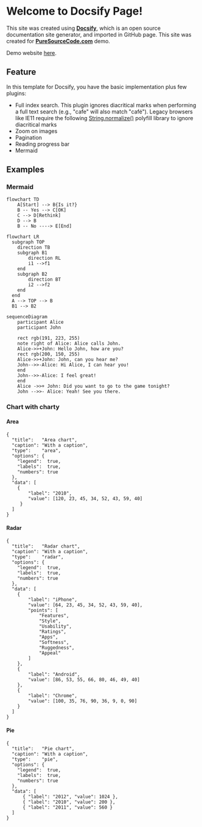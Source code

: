 # Welcome to Docsify Page!

This site was created using [**Docsify**](https://docsify.js.org), which is an open source documentation site generator, and imported in GitHub page. This site was created for [**PureSourceCode.com**](https://www.puresourcecode.com/) demo.

Demo website [here](https://erossini.github.io/docsify-template/).

## Feature
In this template for Docsify, you have the basic implementation plus few plugins:

- Full index search. This plugin ignores diacritical marks when performing a full text search (e.g., "cafe" will also match "café"). Legacy browsers like IE11 require the following [String.normalize()](https://developer.mozilla.org/en-US/docs/Web/JavaScript/Reference/Global_Objects/String/normalize) polyfill library to ignore diacritical marks
- Zoom on images
- Pagination
- Reading progress bar
- Mermaid

## Examples

### Mermaid

```mermaid
flowchart TD
    A[Start] --> B{Is it?}
    B -- Yes --> C[OK]
    C --> D[Rethink]
    D --> B
    B -- No ----> E[End]
```

```mermaid
flowchart LR
  subgraph TOP
    direction TB
    subgraph B1
        direction RL
        i1 -->f1
    end
    subgraph B2
        direction BT
        i2 -->f2
    end
  end
  A --> TOP --> B
  B1 --> B2
```

```mermaid
sequenceDiagram
    participant Alice
    participant John

    rect rgb(191, 223, 255)
    note right of Alice: Alice calls John.
    Alice->>+John: Hello John, how are you?
    rect rgb(200, 150, 255)
    Alice->>+John: John, can you hear me?
    John-->>-Alice: Hi Alice, I can hear you!
    end
    John-->>-Alice: I feel great!
    end
    Alice ->>+ John: Did you want to go to the game tonight?
    John -->>- Alice: Yeah! See you there.
```

### Chart with charty

#### Area

```charty
{
  "title":   "Area chart",
  "caption": "With a caption",
  "type":    "area",
  "options": {
    "legend":  true,
    "labels":  true,
    "numbers": true
  },
  "data": [
    {
        "label": "2010",
        "value": [120, 23, 45, 34, 52, 43, 59, 40]
     }
  ]
}
```

#### Radar

```charty
{
  "title":   "Radar chart",
  "caption": "With a caption",
  "type":    "radar",
  "options": {
    "legend":  true,
    "labels":  true,
    "numbers": true
  },
  "data": [
    {
        "label": "iPhone",
        "value": [64, 23, 45, 34, 52, 43, 59, 40],
        "points": [
            "Features",
            "Style",
            "Usability",
            "Ratings",
            "Apps",
            "Softness",
            "Ruggedness",
            "Appeal"
        ]
    },
    {
        "label": "Android",
        "value": [86, 53, 55, 66, 80, 46, 49, 40]
    },
    {
        "label": "Chrome",
        "value": [100, 35, 76, 90, 36, 9, 0, 90]
    }
  ]
}
```

#### Pie

```charty
{
  "title":   "Pie chart",
  "caption": "With a caption",
  "type":    "pie",
  "options": {
    "legend":  true,
    "labels":  true,
    "numbers": true
  },
  "data": [
      { "label": "2012", "value": 1024 },
      { "label": "2010", "value": 200 },
      { "label": "2011", "value": 560 }
  ]
}
```